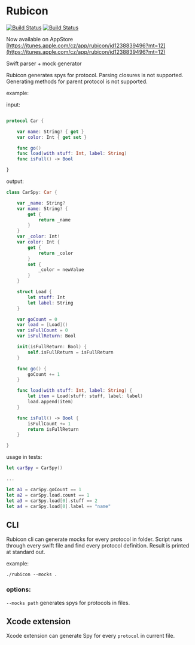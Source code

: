 # Rubicon
[![Build Status](https://travis-ci.org/raptorxcz/Rubicon.svg?branch=master)](https://travis-ci.org/raptorxcz/Rubicon)
[![Build Status](https://codecov.io/gh/raptorxcz/Rubicon/branch/master/graph/badge.svg)](https://codecov.io/gh/raptorxcz/Rubicon)

Now available on AppStore [https://itunes.apple.com/cz/app/rubicon/id1238839496?mt=12](https://itunes.apple.com/cz/app/rubicon/id1238839496?mt=12)

Swift parser + mock generator

Rubicon generates spys for protocol. Parsing closures is not supported. Generating methods for parent protocol is not supported.

example:

input:

```swift

protocol Car {

    var name: String? { get }
    var color: Int { get set }

    func go()
    func load(with stuff: Int, label: String)
    func isFull() -> Bool

}

```

output:

```swift
class CarSpy: Car {

	var _name: String?
	var name: String? {
		get {
			return _name
		}
	}
	var _color: Int!
	var color: Int {
		get {
			return _color
		}
		set {
			_color = newValue
		}
	}

	struct Load {
		let stuff: Int
		let label: String
	}

	var goCount = 0
	var load = [Load]()
	var isFullCount = 0
	var isFullReturn: Bool

	init(isFullReturn: Bool) {
		self.isFullReturn = isFullReturn
	}

	func go() {
		goCount += 1
	}

	func load(with stuff: Int, label: String) {
		let item = Load(stuff: stuff, label: label)
		load.append(item)
	}

	func isFull() -> Bool {
		isFullCount += 1
		return isFullReturn
	}

}
```

usage in tests:
```swift
let carSpy = CarSpy()

...

let a1 = carSpy.goCount == 1
let a2 = carSpy.load.count == 1
let a3 = carSpy.load[0].stuff == 2
let a4 = carSpy.load[0].label == "name"

```

## CLI

Rubicon cli can generate mocks for every protocol in folder. Script runs through every swift file and find every protocol definition. Result is printed at standard out.

example:
```
./rubicon --mocks .
```

### options:

`--mocks path` generates spys for protocols in files.

## Xcode extension

Xcode extension can generate Spy for every `protocol` in current file.

